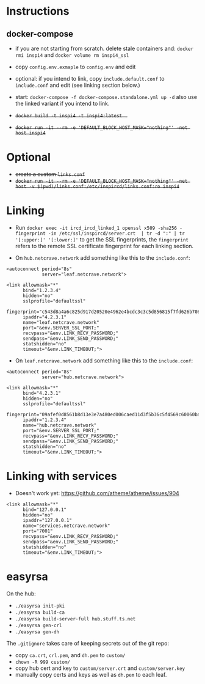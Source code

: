 # Instructions 

## docker-compose 
- if you are not starting from scratch. delete stale containers and: `docker rmi inspi4` and `docker volume rm inspi4_ssl` 
- copy `config.env.exmaple` to `config.env` and edit 
- optional: if you intend to link, copy `include.default.conf` to `include.conf` and edit (see linking section below.)
- start: `docker-compose -f docker-compose.standalone.yml up -d` also use the linked variant if you intend to link.

- ~~`docker build -t inspi4 -t inspi4:latest .`~~
- ~~`docker run -it --rm -e 'DEFAULT_BLOCK_HOST_MASK="nothing"' -net host inspi4`~~

# Optional 
- ~~create a custom `links.conf`~~
- ~~`docker run -it --rm -e 'DEFAULT_BLOCK_HOST_MASK="nothing"' -net host -v $(pwd)/links.conf:/etc/inspircd/links.conf:ro inspi4`~~

# Linking 
- Run `docker exec -it ircd_ircd_linked_1 openssl x509 -sha256 -fingerprint -in /etc/ssl/inspircd/server.crt  | tr -d ":" | tr '[:upper:]' '[:lower:]'` 
to get the SSL fingerprints, the `fingerprint` refers to the remote SSL certificate fingerprint for each linking section.

- On `hub.netcrave.network` add something like this to the `include.conf`:

```
<autoconnect period="8s"
             server="leaf.netcrave.network">

<link allowmask="*"
      bind="1.2.3.4"
      hidden="no"
      sslprofile="defaultssl"
      fingerprint="c543d8a4a6c825d917d20520e4962e4bcdc3c3c5d856815f7fd626b708842baf"
      ipaddr="4.2.3.1"
      name="leaf.netcrave.network"
      port="&env.SERVER_SSL_PORT;"
      recvpass="&env.LINK_RECV_PASSWORD;"
      sendpass="&env.LINK_SEND_PASSWORD;"
      statshidden="no"
      timeout="&env.LINK_TIMEOUT;">
```
- On `leaf.netcrave.network` add something like this to the `include.conf`:

```
<autoconnect period="8s"
             server="hub.netcrave.network">

<link allowmask="*"
      bind="4.2.3.1"
      hidden="no"
      sslprofile="defaultssl"
      fingerprint="09afef0d8561b8d13e3e7a480ed006caed11d3f5b36c5f4569c60060baa936cd"
      ipaddr="1.2.3.4"
      name="hub.netcrave.network"
      port="&env.SERVER_SSL_PORT;"
      recvpass="&env.LINK_RECV_PASSWORD;"
      sendpass="&env.LINK_SEND_PASSWORD;"
      statshidden="no"
      timeout="&env.LINK_TIMEOUT;">
```

# Linking with services
- Doesn't work yet: https://github.com/atheme/atheme/issues/904
```
<link allowmask="*"
      bind="127.0.0.1"
      hidden="no"
      ipaddr="127.0.0.1"
      name="services.netcrave.network"
      port="7001"
      recvpass="&env.LINK_RECV_PASSWORD;"
      sendpass="&env.LINK_SEND_PASSWORD;"
      statshidden="no"
      timeout="&env.LINK_TIMEOUT;">
```

# easyrsa
On the hub:
- `./easyrsa init-pki` 
- `./easyrsa build-ca`
- `./easyrsa build-server-full hub.stuff.ts.net`
- `./easyrsa gen-crl`
- `./easyrsa gen-dh`

The `.gitignore` takes care of keeping secrets out of the git repo:

- copy `ca.crt`, `crl.pem`, and `dh.pem` to `custom/`
- `chown -R 999 custom/`
- copy hub cert and key to `custom/server.crt` and `custom/server.key`
- manually copy certs and keys as well as `dh.pem` to each leaf. 
